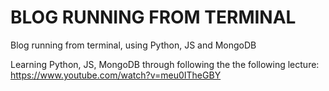# BLOG RUNNING FROM TERMINAL

Blog running from terminal, using Python, JS and MongoDB

Learning Python, JS, MongoDB through following the the following lecture: https://www.youtube.com/watch?v=meu0ITheGBY

